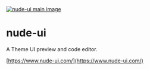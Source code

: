 <a href="https://www.nude-ui.com/" target="_blank">
<img src="https://www.nude-ui.com/images/nude-ui-open-graph-image.jpg" alt="nude-ui main image" />
</a>

# nude-ui

A Theme UI preview and code editor.

[https://www.nude-ui.com/](https://www.nude-ui.com/)
